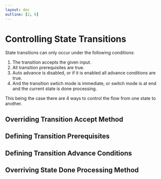 ```yaml
---
layout: doc
outline: [2, 6]
---
```


# Controlling State Transitions

State transitions can only occur under the following conditions:

1. The transition accepts the given input.
2. All transition prerequisites are true.
3. Auto advance is disabled, or if it is enabled all advance conditions are true.
4. And the transition swtich mode is immediate, or switch mode is at end and the current state is done processing.

This being the case there are 4 ways to control the flow from one state to another.

## Overriding Transition Accept Method

## Defining Transition Prerequisites

## Defining Transition Advance Conditions

## Overriving State Done Processing Method
